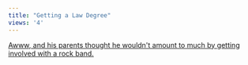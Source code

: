 ```yaml
---
title: "Getting a Law Degree"
views: '4'
---
```

<p><a href="http://u2log.com/archive/002799.shtml">Awww, and his parents thought he wouldn't amount to much by getting involved with a rock band.</a></p>
